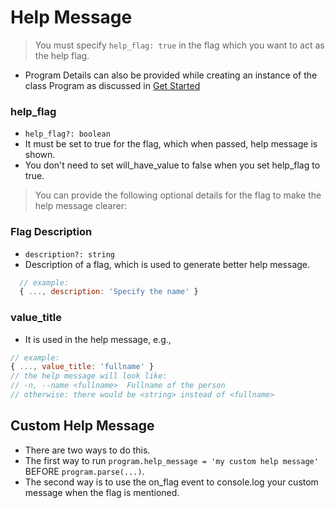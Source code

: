 # Help Message

> You must specify `help_flag: true` in the flag which you want to act as the help flag.

- Program Details can also be provided while creating an instance of the class Program as discussed in [Get Started](src/get_started.md#program-details)

### help_flag

- `help_flag?: boolean`
- It must be set to true for the flag, which when passed, help message is shown. 
- You don't need to set will_have_value to false when you set help_flag to true.

> You can provide the following optional details for the flag to make the help message clearer:

### Flag Description

- `description?: string`
- Description of a flag, which is used to generate better help message.

```js
  // example:
  { ..., description: 'Specify the name' }
```

### value_title

- It is used in the help message, e.g.,

```js
// example:
{ ..., value_title: 'fullname' }
// the help message will look like:
// -n, --name <fullname>  Fullname of the person
// otherwise: there would be <string> instead of <fullname>
```

## Custom Help Message

- There are two ways to do this.
- The first way to run `program.help_message = 'my custom help message'` BEFORE `program.parse(...)`.
- The second way is to use the on_flag event to console.log your custom message when the flag is mentioned.